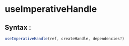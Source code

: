 # useImperativeHandle

## Syntax :

```js
useImperativeHandle(ref, createHandle, dependencies?)
```
